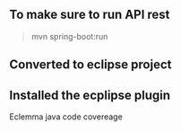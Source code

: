 ## To make sure to run API rest
> mvn spring-boot:run 


## Converted to eclipse project 
## Installed the ecplipse plugin 
  Eclemma java code covereage 
